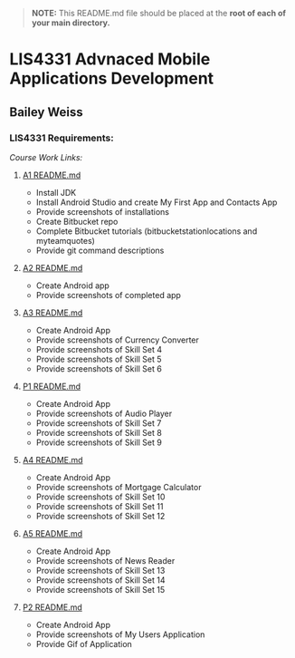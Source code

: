 > **NOTE:** This README.md file should be placed at the **root of each of your main directory.**

# LIS4331 Advnaced Mobile Applications Development

## Bailey Weiss

### LIS4331 Requirements:

*Course Work Links:*

1. [A1 README.md](a1/README.md "My A1 README.md file")
    - Install JDK
    - Install Android Studio and create My First App and Contacts App
    - Provide screenshots of installations
    - Create Bitbucket repo
    - Complete Bitbucket tutorials (bitbucketstationlocations and myteamquotes)
    - Provide git command descriptions

2. [A2 README.md](a2/README.md "My A2 README.md file")
    - Create Android app
    - Provide screenshots of completed app

3. [A3 README.md](a3/README.md "My A3 README.md file")
    - Create Android App 
    - Provide screenshots of Currency Converter 
    - Provide screenshots of Skill Set 4 
    - Provide screenshots of Skill Set 5 
    - Provide screenshots of Skill Set 6 

4. [P1 README.md](p1/README.md "My P1 README.md file")
    - Create Android App 
    - Provide screenshots of Audio Player 
    - Provide screenshots of Skill Set 7 
    - Provide screenshots of Skill Set 8 
    - Provide screenshots of Skill Set 9 

5. [A4 README.md](a4/README.md "My A4 README.md file")
    - Create Android App 
    - Provide screenshots of Mortgage Calculator
    - Provide screenshots of Skill Set 10
    - Provide screenshots of Skill Set 11
    - Provide screenshots of Skill Set 12

6. [A5 README.md](a5/README.md "My A5 README.md file")
    - Create Android App 
    - Provide screenshots of News Reader 
    - Provide screenshots of Skill Set 13
    - Provide screenshots of Skill Set 14
    - Provide screenshots of Skill Set 15

7. [P2 README.md](p2/README.md "My P2 README.md file")
    - Create Android App
    - Provide screenshots of My Users Application 
    - Provide Gif of Application 
